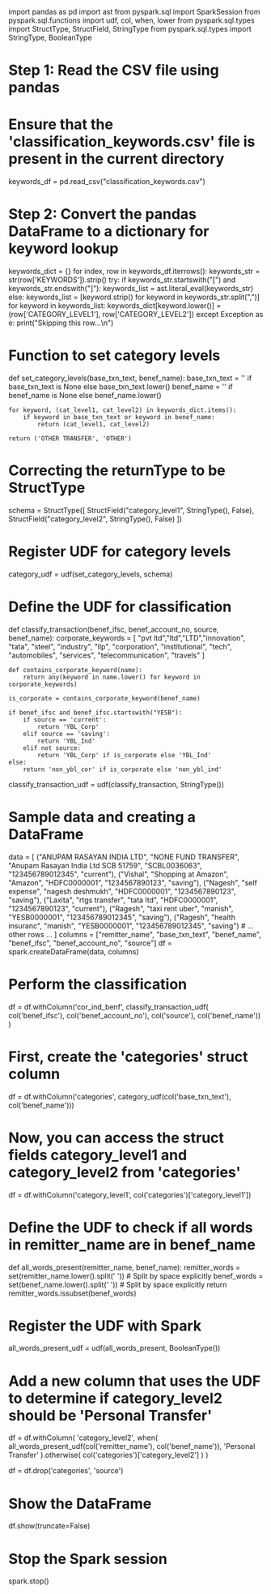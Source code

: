 import pandas as pd
import ast
from pyspark.sql import SparkSession
from pyspark.sql.functions import udf, col, when, lower
from pyspark.sql.types import StructType, StructField, StringType
from pyspark.sql.types import StringType, BooleanType

# Step 1: Read the CSV file using pandas
# Ensure that the 'classification_keywords.csv' file is present in the current directory
keywords_df = pd.read_csv("classification_keywords.csv")

# Step 2: Convert the pandas DataFrame to a dictionary for keyword lookup
keywords_dict = {}
for index, row in keywords_df.iterrows():
    keywords_str = str(row['KEYWORDS']).strip()
    try:
        if keywords_str.startswith("[") and keywords_str.endswith("]"):
            keywords_list = ast.literal_eval(keywords_str)
        else:
            keywords_list = [keyword.strip() for keyword in keywords_str.split(",")]
        for keyword in keywords_list:
            keywords_dict[keyword.lower()] = (row['CATEGORY_LEVEL1'], row['CATEGORY_LEVEL2'])
    except Exception as e:
        print("Skipping this row...\n")

# Function to set category levels
def set_category_levels(base_txn_text, benef_name):
    base_txn_text = '' if base_txn_text is None else base_txn_text.lower()
    benef_name = '' if benef_name is None else benef_name.lower()
    
    for keyword, (cat_level1, cat_level2) in keywords_dict.items():
        if keyword in base_txn_text or keyword in benef_name:
            return (cat_level1, cat_level2)
    
    return ('OTHER TRANSFER', 'OTHER')

# Correcting the returnType to be StructType
schema = StructType([
    StructField("category_level1", StringType(), False),
    StructField("category_level2", StringType(), False)
])

# Register UDF for category levels
category_udf = udf(set_category_levels, schema)

# Define the UDF for classification
def classify_transaction(benef_ifsc, benef_account_no, source, benef_name):
    corporate_keywords = [
        "pvt ltd","ltd","LTD","innovation", "tata", "steel", "industry", "llp",
        "corporation", "institutional", "tech", "automobiles", "services",
        "telecommunication", "travels"
    ]
    
    def contains_corporate_keyword(name):
        return any(keyword in name.lower() for keyword in corporate_keywords)
    
    is_corporate = contains_corporate_keyword(benef_name)
    
    if benef_ifsc and benef_ifsc.startswith("YESB"):
        if source == 'current':
            return 'YBL_Corp'
        elif source == 'saving':
            return 'YBL_Ind'
        elif not source:
            return 'YBL_Corp' if is_corporate else 'YBL_Ind'
    else:
        return 'non_ybl_cor' if is_corporate else 'non_ybl_ind'

classify_transaction_udf = udf(classify_transaction, StringType())

# Sample data and creating a DataFrame
data = [
    ("ANUPAM RASAYAN INDIA LTD", "NONE   FUND TRANSFER", "Anupam Rasayan India Ltd SCB 51759", "SCBL0036063", "123456789012345", "current"),
    ("Vishal", "Shopping at Amazon", "Amazon", "HDFC0000001", "1234567890123", "saving"),
    ("Nagesh", "self expense", "nagesh deshmukh", "HDFC0000001", "1234567890123", "saving"),
    ("Laxita", "rtgs transfer", "tata ltd", "HDFC0000001", "1234567890123", "current"),
    ("Ragesh", "taxi rent uber", "manish", "YESB0000001", "123456789012345", "saving"),
    ("Ragesh", "health insuranc", "manish", "YESB0000001", "123456789012345", "saving")
    # ... other rows ...
]
columns = ["remitter_name", "base_txn_text", "benef_name", "benef_ifsc", "benef_account_no", "source"]
df = spark.createDataFrame(data, columns)

# Perform the classification
df = df.withColumn('cor_ind_benf', classify_transaction_udf(
    col('benef_ifsc'),
    col('benef_account_no'),
    col('source'),
    col('benef_name'))
)

# First, create the 'categories' struct column
df = df.withColumn('categories', category_udf(col('base_txn_text'), col('benef_name')))

# Now, you can access the struct fields category_level1 and category_level2 from 'categories'
df = df.withColumn('category_level1', col('categories')['category_level1'])

# Define the UDF to check if all words in remitter_name are in benef_name
def all_words_present(remitter_name, benef_name):
    remitter_words = set(remitter_name.lower().split(' '))  # Split by space explicitly
    benef_words = set(benef_name.lower().split(' '))        # Split by space explicitly
    return remitter_words.issubset(benef_words)

# Register the UDF with Spark
all_words_present_udf = udf(all_words_present, BooleanType())

# Add a new column that uses the UDF to determine if category_level2 should be 'Personal Transfer'
df = df.withColumn(
    'category_level2',
    when(
        all_words_present_udf(col('remitter_name'), col('benef_name')),
        'Personal Transfer'
    ).otherwise(
        col('categories')['category_level2']
    )
)

df = df.drop('categories', 'source')

# Show the DataFrame
df.show(truncate=False)

# Stop the Spark session
spark.stop()
